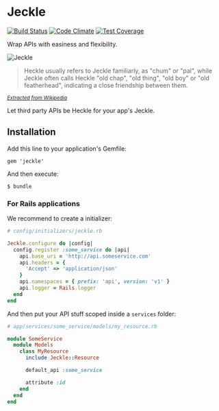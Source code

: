 # Jeckle

[![Build Status](https://travis-ci.org/tomas-stefano/jeckle.svg?branch=master)](https://travis-ci.org/tomas-stefano/jeckle)
[![Code Climate](https://codeclimate.com/github/tomas-stefano/jeckle.png)](https://codeclimate.com/github/tomas-stefano/jeckle)
[![Test Coverage](https://codeclimate.com/github/tomas-stefano/jeckle/coverage.png)](https://codeclimate.com/github/tomas-stefano/jeckle)

Wrap APIs with easiness and flexibility.

<img src="http://www.toonopedia.com/hekljekl.jpg" alt="Jeckle" />

> Heckle usually refers to Jeckle familiarly, as "chum" or "pal", while Jeckle
often calls Heckle "old chap", "old thing", "old boy" or "old featherhead",
indicating a close friendship between them.

<small>*[Extracted from Wikipedia](http://en.wikipedia.org/wiki/Heckle_and_Jeckle)*</small>

Let third party APIs be Heckle for your app's Jeckle.

## Installation

Add this line to your application's Gemfile:

    gem 'jeckle'

And then execute:

    $ bundle

### For Rails applications

We recommend to create a initializer:

```ruby
# config/initializers/jeckle.rb

Jeckle.configure do |config|
  config.register :some_service do |api|
    api.base_uri = 'http://api.someservice.com'
    api.headers = {
      'Accept' => 'application/json'
    }
    api.namespaces = { prefix: 'api', version: 'v1' }
    api.logger = Rails.logger
  end
end
```

And then put your API stuff scoped inside a `services` folder:

```ruby
# app/services/some_service/models/my_resource.rb

module SomeService
  module Models
    class MyResource
      include Jeckle::Resource

      default_api :some_service

      attribute :id
    end
  end
end
```
